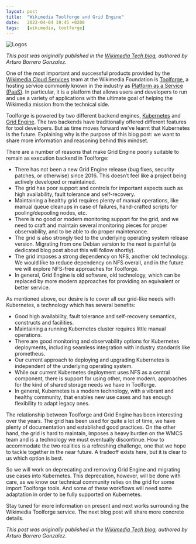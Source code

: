 ```yaml
---
layout: post
title:  "Wikimedia Toolforge and Grid Engine"
date:   2022-04-04 19:45 +0200
tags:	[wikimedia, toolforge]
---
```


![Logos][logos]

_This post was originally published in the [Wikimedia Tech blog][origin], authored by
Arturo Borrero Gonzalez._

One of the most important and successful products provided by the [Wikimedia Cloud Services][wmcs] team at the Wikimedia Foundation is
[Toolforge][toolforge], a hosting service commonly known in the industry as [Platform as a Service (PaaS)][paas]. In particular, it is a
platform that allows users and developers to run and use a variety of applications with the ultimate goal of helping the Wikimedia
mission from the technical side.

<!--more-->

Toolforge is powered by two different backend engines, [Kubernetes][k8s] and [Grid Engine][grid]. The two backends have traditionally
offered different features for tool developers. But as time moves forward we’ve learnt that Kubernetes is the future. Explaining why is
the purpose of this blog post: we want to share more information and reasoning behind this mindset.

There are a number of reasons that make Grid Engine poorly suitable to remain as execution backend in Toolforge:

* There has not been a new Grid Engine release (bug fixes, security patches, or otherwise) since 2016. This doesn’t feel like a project
being actively developed or maintained.
* The grid has poor support and controls for important aspects such as high availability, fault tolerance and self-recovery.
* Maintaining a healthy grid requires plenty of manual operations, like manual queue cleanups in case of failures, hand-crafted scripts
for pooling/depooling nodes, etc.
* There is no good or modern monitoring support for the grid, and we need to craft and maintain several monitoring pieces for proper
observability, and to be able to do proper maintenance.
* The grid is also strongly tied to the underlying operating system release version. Migrating from one Debian version to the next is
painful (a dedicated blog post about this will follow shortly).
* The grid imposes a strong dependency on NFS, another old technology. We would like to reduce dependency on NFS overall, and in the
future we will explore NFS-free approaches for Toolforge.
* In general, Grid Engine is old software, old technology, which can be replaced by more modern approaches for providing an equivalent
or better service.

As mentioned above, our desire is to cover all our grid-like needs with Kubernetes, a technology which has several benefits:

* Good high availability, fault tolerance and self-recovery semantics, constructs and facilities.
* Maintaining a running Kubernetes cluster requires little manual operations.
* There are good monitoring and observability options for Kubernetes deployments, including seamless integration with industry standards
like prometheus.
* Our current approach to deploying and upgrading Kubernetes is independent of the underlying operating system.
* While our current Kubernetes deployment uses NFS as a central component, there is support for using other, more modern, approaches for
the kind of shared storage needs we have in Toolforge.
* In general, Kubernetes is a modern technology, with a vibrant and healthy community, that enables new use cases and has enough
flexibility to adapt legacy ones.

The relationship between Toolforge and Grid Engine has been interesting over the years. The grid has been used for quite a lot of time,
we have plenty of documentation and established good practices. On the other hand, the grid is hard to maintain, imposes a heavy burden
on the WMCS team and is a technology we must eventually discontinue. How to accommodate the two realities is a refreshing challenge, one
that we hope to tackle together in the near future. A tradeoff exists here, but it is clear to us which option is best.

So we will work on deprecating and removing Grid Engine and migrating use cases into Kubernetes. This deprecation, however, will be done
with care, as we know our technical community relies on the grid for some import Toolforge tools. And some of these
workflows will need some adaptation in order to be fully supported on Kubernetes.

Stay tuned for more information on present and next works surrounding the Wikimedia Toolforge service. The next blog post will share more
concrete details.

_This post was originally published in the [Wikimedia Tech blog][origin], authored
by Arturo Borrero Gonzalez._

[logos]:	    {{site.url}}/assets/grid2k8s.png
[origin]:	    https://techblog.wikimedia.org/2022/03/14/toolforge-and-grid-engine/

[wmcs]:         https://wikitech.wikimedia.org/wiki/Help:Cloud_Services_introduction
[toolforge]:    https://wikitech.wikimedia.org/wiki/Portal:Toolforge/About_Toolforge
[paas]:         https://en.wikipedia.org/wiki/Platform_as_a_service
[k8s]:          https://kubernetes.io/docs/concepts/overview/what-is-kubernetes/
[grid]:         https://en.wikipedia.org/wiki/Oracle_Grid_Engine
